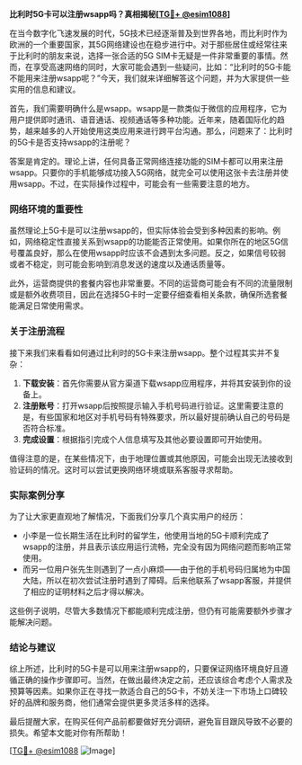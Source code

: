 **比利时5G卡可以注册wsapp吗？真相揭秘[[TG💪+ @esim1088](https://t.me/s/esim1088)]**

在当今数字化飞速发展的时代，5G技术已经逐渐普及到世界各地，而比利时作为欧洲的一个重要国家，其5G网络建设也在稳步进行中。对于那些居住或经常往来于比利时的朋友来说，选择一张合适的5G SIM卡无疑是一件非常重要的事情。然而，在享受高速网络的同时，大家可能会遇到一些疑问，比如：“比利时的5G卡能不能用来注册wsapp呢？”今天，我们就来详细解答这个问题，并为大家提供一些实用的信息和建议。

首先，我们需要明确什么是wsapp。wsapp是一款类似于微信的应用程序，它为用户提供即时通讯、语音通话、视频通话等多种功能。近年来，随着国际化的趋势，越来越多的人开始使用这类应用来进行跨平台沟通。那么，问题来了：比利时的5G卡是否支持wsapp的注册呢？

答案是肯定的。理论上讲，任何具备正常网络连接功能的SIM卡都可以用来注册wsapp。只要你的手机能够成功接入5G网络，就完全可以使用这张卡去注册并使用wsapp。不过，在实际操作过程中，可能会有一些需要注意的地方。

### 网络环境的重要性

虽然理论上5G卡是可以注册wsapp的，但实际体验会受到多种因素的影响。例如，网络稳定性直接关系到wsapp的功能能否正常使用。如果你所在的地区5G信号覆盖良好，那么在使用wsapp时应该不会遇到太多问题。反之，如果信号较弱或者不稳定，则可能会影响到消息发送的速度以及通话质量等。

此外，运营商提供的套餐内容也非常重要。不同的运营商可能会有不同的流量限制或是额外收费项目，因此在选择5G卡时一定要仔细查看相关条款，确保所选套餐能满足日常使用需求。

### 关于注册流程

接下来我们来看看如何通过比利时的5G卡来注册wsapp。整个过程其实并不复杂：

1. **下载安装**：首先你需要从官方渠道下载wsapp应用程序，并将其安装到你的设备上。
2. **注册账号**：打开wsapp后按照提示输入手机号码进行验证。这里需要注意的是，有些国家和地区对手机号码有特殊要求，所以最好提前确认自己的号码是否符合标准。
3. **完成设置**：根据指引完成个人信息填写及其他必要设置即可开始使用。

值得注意的是，在某些情况下，由于地理位置或其他原因，可能会出现无法接收到验证码的情况。这时可以尝试更换网络环境或联系客服寻求帮助。

### 实际案例分享

为了让大家更直观地了解情况，下面我们分享几个真实用户的经历：

- 小李是一位长期生活在比利时的留学生，他使用当地的5G卡顺利完成了wsapp的注册，并且表示该应用运行流畅，完全没有因为网络问题而影响正常使用。
- 而另一位用户张先生则遇到了一点小麻烦——由于他的手机号码归属地为中国大陆，所以在初次尝试注册时遇到了障碍。后来他联系了wsapp客服，并提供了相应的证明材料之后才得以解决。

这些例子说明，尽管大多数情况下都能顺利完成注册，但仍有可能需要额外步骤才能解决问题。

### 结论与建议

综上所述，比利时的5G卡是可以用来注册wsapp的，只要保证网络环境良好且遵循正确的操作步骤即可。当然，在做出最终决定之前，还应该综合考虑个人需求及预算等因素。如果你正在寻找一款适合自己的5G卡，不妨关注一下市场上口碑较好的品牌和服务商，他们通常会提供更多灵活多样的选择。

最后提醒大家，在购买任何产品前都要做好充分调研，避免盲目跟风导致不必要的损失。希望本文能对你有所帮助！

[[TG💪+ @esim1088](https://t.me/s/esim1088) ![Image](https://i.postimg.cc/4NQfJmqS/Snipaste-2025-05-13-00-14-12.png)]